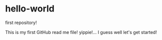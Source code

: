 hello-world
===========

first repository!

This is my first GitHub read me file! yippie!... I guess well let's get started!
